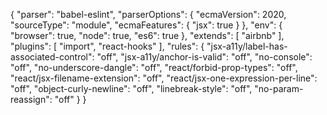 {
"parser": "babel-eslint",
"parserOptions": {
"ecmaVersion": 2020,
"sourceType": "module",
"ecmaFeatures": {
"jsx": true
}
},
"env": {
"browser": true,
"node": true,
"es6": true
},
"extends": [
"airbnb"
],
"plugins": [
"import",
"react-hooks"
],
"rules": {
"jsx-a11y/label-has-associated-control": "off",
"jsx-a11y/anchor-is-valid": "off",
"no-console": "off",
"no-underscore-dangle": "off",
"react/forbid-prop-types": "off",
"react/jsx-filename-extension": "off",
"react/jsx-one-expression-per-line": "off",
"object-curly-newline": "off",
"linebreak-style": "off",
"no-param-reassign": "off"
}
}
